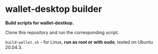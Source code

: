 # wallet-desktop builder
**Build scripts for wallet-destkop.**

Clone this repository and run the corresponding script.

`build-wallet.sh` - for Linux, **run as root or with sudo**, tested on Ubuntu 20.04.3.
